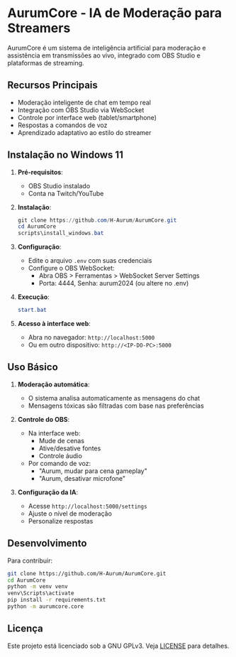# AurumCore - IA de Moderação para Streamers



AurumCore é um sistema de inteligência artificial para moderação e assistência em transmissões ao vivo, integrado com OBS Studio e plataformas de streaming.

## Recursos Principais
- Moderação inteligente de chat em tempo real
- Integração com OBS Studio via WebSocket
- Controle por interface web (tablet/smartphone)
- Respostas a comandos de voz
- Aprendizado adaptativo ao estilo do streamer

## Instalação no Windows 11

1. **Pré-requisitos**:
   - OBS Studio instalado
   - Conta na Twitch/YouTube

2. **Instalação**:
   ```powershell
   git clone https://github.com/H-Aurum/AurumCore.git
   cd AurumCore
   scripts\install_windows.bat
   ```

3. **Configuração**:
   - Edite o arquivo `.env` com suas credenciais
   - Configure o OBS WebSocket:
     - Abra OBS > Ferramentas > WebSocket Server Settings
     - Porta: 4444, Senha: aurum2024 (ou altere no .env)

4. **Execução**:
   ```powershell
   start.bat
   ```

5. **Acesso à interface web**:
   - Abra no navegador: `http://localhost:5000`
   - Ou em outro dispositivo: `http://<IP-DO-PC>:5000`

## Uso Básico

1. **Moderação automática**:
   - O sistema analisa automaticamente as mensagens do chat
   - Mensagens tóxicas são filtradas com base nas preferências

2. **Controle do OBS**:
   - Na interface web:
     - Mude de cenas
     - Ative/desative fontes
     - Controle áudio
   - Por comando de voz:
     - "Aurum, mudar para cena gameplay"
     - "Aurum, desativar microfone"

3. **Configuração da IA**:
   - Acesse `http://localhost:5000/settings`
   - Ajuste o nível de moderação
   - Personalize respostas

## Desenvolvimento

Para contribuir:

```bash
git clone https://github.com/H-Aurum/AurumCore.git
cd AurumCore
python -m venv venv
venv\Scripts\activate
pip install -r requirements.txt
python -m aurumcore.core
```

## Licença
Este projeto está licenciado sob a GNU GPLv3. Veja [LICENSE](LICENSE) para detalhes.

